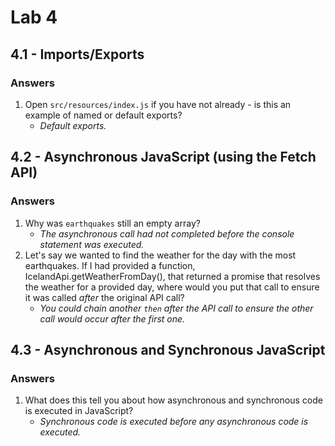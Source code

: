 # Lab 4

## 4.1 - Imports/Exports

### Answers

1. Open `src/resources/index.js` if you have not already - is this an example of named or default exports?
   * _Default exports._

## 4.2 - Asynchronous JavaScript (using the Fetch API)

### Answers

1. Why was `earthquakes` still an empty array?
   * _The asynchronous call had not completed before the console statement was executed._
2. Let's say we wanted to find the weather for the day with the most earthquakes. If I had provided a function, IcelandApi.getWeatherFromDay(), that returned a promise that resolves the weather for a provided day, where would you put that call to ensure it was called _after_ the original API call?
   * _You could chain another `then` after the API call to ensure the other call would occur after the first one._

## 4.3 - Asynchronous and Synchronous JavaScript

### Answers

1. What does this tell you about how asynchronous and synchronous code is executed in JavaScript?
   * _Synchronous code is executed before any asynchronous code is executed._
